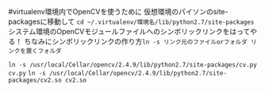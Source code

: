 #virtualenv環境内でOpenCVを使うために
仮想環境のパイソンのsite-packagesに移動して
`cd ~/.virtualenv/環境名/lib/python2.7/site-packages` 
システム環境のOpenCVモジュールファイルへのシンボリックリンクをはってやる！
ちなみにシンボリックリンクの作り方`ln -s リンク元のファイルorフォルダ リンクを置くフォルダ`

`ln -s /usr/local/Cellar/opencv/2.4.9/lib/python2.7/site-packages/cv.py cv.py`
`ln -s /usr/local/Cellar/opencv/2.4.9/lib/python2.7/site-packages/cv2.so cv2.so`